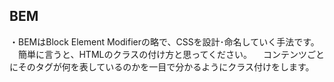 ## BEM

・BEMはBlock Element Modifierの略で、CSSを設計･命名していく手法です。
　簡単に言うと、HTMLのクラスの付け方と思ってください。
　コンテンツごとにそのタグが何を表しているのかを一目で分かるようにクラス付けをします。
